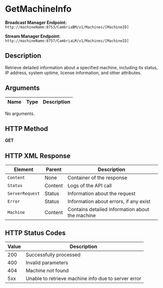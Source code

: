 # GetMachineInfo

**Broadcast Manager Endpoint:**  
`http://machineName:8753/CambriaBM/v1/Machines/[MachineID]`

**Stream Manager Endpoint:**  
`http://machineName:8757/CambriaLM/v1/Machines/[MachineID]`

## Description
Retrieve detailed information about a specified machine, including its status, IP address, system uptime, license information, and other attributes.

## Arguments

| Name   | Type   | Description |
|--------|--------|-------------|
No arguments.

## HTTP Method
**GET**

## HTTP XML Response

| Element  | Parent  | Description |
|----------|---------|-------------|
| `Content` | None | Container of the response |
| `Status` | Content | Logs of the API call |
| `ServerRequest` | Status | Information about the request |
| `Error` | Status | Information about errors, if any exist |
| `Machine` | Content | Contains detailed information about the machine |

## HTTP Status Codes

| Value | Description |
|-------|-------------|
| 200 | Successfully processed |
| 400 | Invalid parameters |
| 404 | Machine not found |
| 5xx | Unable to retrieve machine info due to server error |